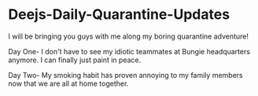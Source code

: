 # Deejs-Daily-Quarantine-Updates
I will be bringing you guys with me along my boring quarantine adventure!

Day One- I don't have to see my idiotic teammates at Bungie headquarters anymore. I can finally just paint in peace.

Day Two- My smoking habit has proven annoying to my family members now that we are all at home together.

